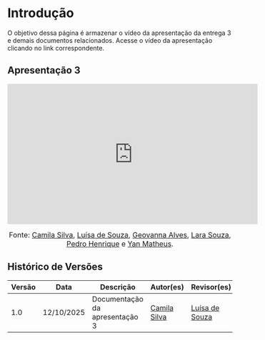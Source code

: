 # Introdução

O objetivo dessa página é armazenar o vídeo da apresentação da entrega 3 e demais documentos relacionados. Acesse o vídeo da apresentação clicando no link correspondente.

## Apresentação 3

<iframe width="560" height="315" src="https://www.youtube.com/embed/Q15Y1bvoOxc?si=xOoiD5QBmcxJvgVY" title="YouTube video player" frameborder="0" allow="accelerometer; autoplay; clipboard-write; encrypted-media; gyroscope; picture-in-picture; web-share" referrerpolicy="strict-origin-when-cross-origin" allowfullscreen></iframe>

<font size="3"><p style="text-align: center">Fonte: [Camila Silva](https://github.com/CamilaSilvaC), [Luísa de Souza](https://github.com/luisa12ll), [Geovanna Alves](https://github.com/GeovannaUmbelino), [Lara Souza](https://github.com/mel14-hub), [Pedro Henrique](https://github.com/pedrohpsantos) e [Yan Matheus](https://github.com/Yanmatheus0812).</p></font>

## Histórico de Versões

| Versão | Data       | Descrição                      | Autor(es)                                       | Revisor(es)                                    |
| ------ | ---------- | ------------------------------ | ----------------------------------------------- | ---------------------------------------------- |
| 1.0    | 12/10/2025 | Documentação da apresentação 3 | [Camila Silva](https://github.com/CamilaSilvaC) | [Luísa de Souza](https://github.com/luisa12ll) |
